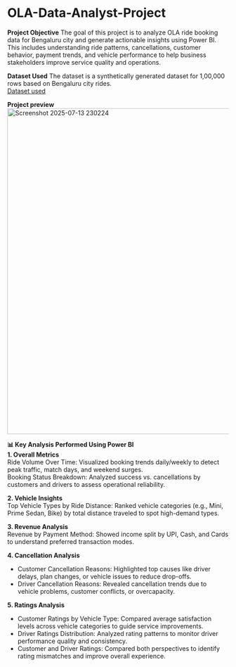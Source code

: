 # OLA-Data-Analyst-Project

**Project Objective**
The goal of this project is to analyze OLA ride booking data for Bengaluru city and generate actionable insights using Power BI. This includes understanding ride patterns, cancellations, customer behavior, payment trends, and vehicle performance to help business stakeholders improve service quality and operations.

**Dataset Used**
The dataset is a synthetically generated dataset for 1,00,000 rows based on Bengaluru city rides. 
</br>
[Dataset used](https://drive.google.com/file/d/1JEkhuwnzZ5N2JlUhLrvqIDtghWiqEDo-/view?usp=sharing)
</br>


**Project preview**
</br>
<img width="1291" height="741" alt="Screenshot 2025-07-13 230224" src="https://github.com/user-attachments/assets/36fbcab3-fa4e-4e4b-b707-5582d39875dd" />

**📊 Key Analysis Performed Using Power BI**
</br>
**1. Overall Metrics**
</br>
Ride Volume Over Time:
Visualized booking trends daily/weekly to detect peak traffic, match days, and weekend surges.
</br>
Booking Status Breakdown:
Analyzed success vs. cancellations by customers and drivers to assess operational reliability.

**2. Vehicle Insights**
</br>
Top Vehicle Types by Ride Distance:
Ranked vehicle categories (e.g., Mini, Prime Sedan, Bike) by total distance traveled to spot high-demand types.

**3. Revenue Analysis**
</br>
Revenue by Payment Method:
Showed income split by UPI, Cash, and Cards to understand preferred transaction modes.

**4. Cancellation Analysis**
</br>
- Customer Cancellation Reasons: Highlighted top causes like driver delays, plan changes, or vehicle issues to reduce drop-offs.
- Driver Cancellation Reasons: Revealed cancellation trends due to vehicle problems, customer conflicts, or overcapacity.

**5. Ratings Analysis**
</br>
- Customer Ratings by Vehicle Type: Compared average satisfaction levels across vehicle categories to guide service improvements.
- Driver Ratings Distribution: Analyzed rating patterns to monitor driver performance quality and consistency.
- Customer and Driver Ratings: Compared both perspectives to identify rating mismatches and improve overall experience.


